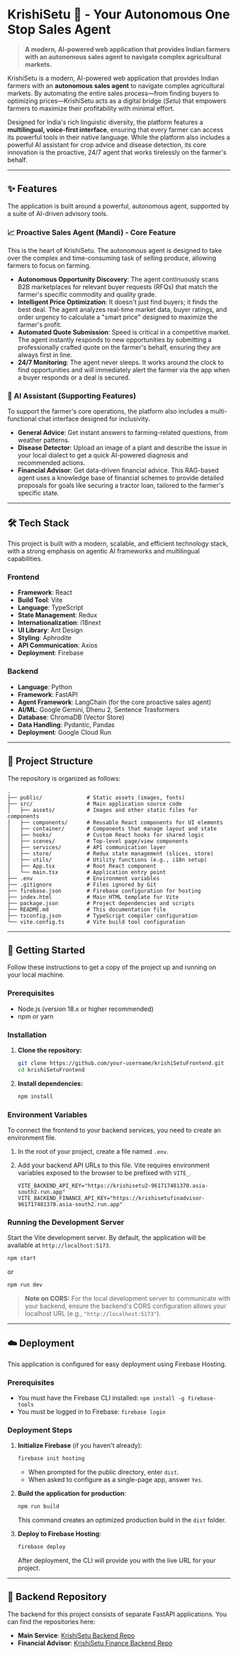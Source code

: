 # KrishiSetu 🌾 - Your Autonomous One Stop Sales Agent

> **A modern, AI-powered web application that provides Indian farmers with an autonomous sales agent to navigate complex agricultural markets.**

KrishiSetu is a modern, AI-powered web application that provides Indian farmers with an **autonomous sales agent** to navigate complex agricultural markets. By automating the entire sales process—from finding buyers to optimizing prices—KrishiSetu acts as a digital bridge (*Setu*) that empowers farmers to maximize their profitability with minimal effort.

Designed for India's rich linguistic diversity, the platform features a **multilingual, voice-first interface**, ensuring that every farmer can access its powerful tools in their native language. While the platform also includes a powerful AI assistant for crop advice and disease detection, its core innovation is the proactive, 24/7 agent that works tirelessly on the farmer's behalf.

-----

## ✨ Features

The application is built around a powerful, autonomous agent, supported by a suite of AI-driven advisory tools.

### 📈 Proactive Sales Agent (Mandi) - Core Feature

This is the heart of KrishiSetu. The autonomous agent is designed to take over the complex and time-consuming task of selling produce, allowing farmers to focus on farming.

  - **Autonomous Opportunity Discovery**: The agent continuously scans B2B marketplaces for relevant buyer requests (RFQs) that match the farmer's specific commodity and quality grade.
  - **Intelligent Price Optimization**: It doesn't just find buyers; it finds the best deal. The agent analyzes real-time market data, buyer ratings, and order urgency to calculate a "smart price" designed to maximize the farmer's profit.
  - **Automated Quote Submission**: Speed is critical in a competitive market. The agent instantly responds to new opportunities by submitting a professionally crafted quote on the farmer's behalf, ensuring they are always first in line.
  - **24/7 Monitoring**: The agent never sleeps. It works around the clock to find opportunities and will immediately alert the farmer via the app when a buyer responds or a deal is secured.

### 🤖 AI Assistant (Supporting Features)

To support the farmer's core operations, the platform also includes a multi-functional chat interface designed for inclusivity.

  - **General Advice**: Get instant answers to farming-related questions, from weather patterns.
  - **Disease Detector**: Upload an image of a plant and describe the issue in your local dialect to get a quick AI-powered diagnosis and recommended actions.
  - **Financial Advisor**: Get data-driven financial advice. This RAG-based agent uses a knowledge base of financial schemes to provide detailed proposals for goals like securing a tractor loan, tailored to the farmer's specific state.

-----

## 🛠️ Tech Stack

This project is built with a modern, scalable, and efficient technology stack, with a strong emphasis on agentic AI frameworks and multilingual capabilities.

### Frontend

  - **Framework**: React
  - **Build Tool**: Vite
  - **Language**: TypeScript
  - **State Management**: Redux
  - **Internationalization**: i18next
  - **UI Library**: Ant Design
  - **Styling**: Aphrodite
  - **API Communication**: Axios
  - **Deployment**: Firebase


### Backend

  - **Language**: Python
  - **Framework**: FastAPI
  - **Agent Framework**: LangChain (for the core proactive sales agent)
  - **AI/ML**: Google Gemini, Dhenu 2, Sentence Trasformers
  - **Database**: ChromaDB (Vector Store)
  - **Data Handling**: Pydantic, Pandas
  - **Deployment**: Google Cloud Run

-----

## 📂 Project Structure

The repository is organized as follows:

```
.
├── public/              # Static assets (images, fonts)
├── src/                 # Main application source code
│   ├── assets/          # Images and other static files for components
│   ├── components/      # Reusable React components for UI elements
│   ├── container/       # Components that manage layout and state
│   ├── hooks/           # Custom React hooks for shared logic
│   ├── scenes/          # Top-level page/view components
│   ├── services/        # API communication layer
│   ├── store/           # Redux state management (slices, store)
│   ├── utils/           # Utility functions (e.g., i18n setup)
│   ├── App.tsx          # Root React component
│   └── main.tsx         # Application entry point
├── .env                 # Environment variables
├── .gitignore           # Files ignored by Git
├── firebase.json        # Firebase configuration for hosting
├── index.html           # Main HTML template for Vite
├── package.json         # Project dependencies and scripts
├── README.md            # This documentation file
├── tsconfig.json        # TypeScript compiler configuration
└── vite.config.ts       # Vite build tool configuration
```

-----


## 🚀 Getting Started

Follow these instructions to get a copy of the project up and running on your local machine.

### Prerequisites

  - Node.js (version 18.x or higher recommended)
  - npm or yarn

### Installation

1.  **Clone the repository:**
    ```bash
    git clone https://github.com/your-username/krishiSetuFrontend.git
    cd krishiSetuFrontend
    ```
2.  **Install dependencies:**
    ```bash
    npm install
    ```

### Environment Variables

To connect the frontend to your backend services, you need to create an environment file.

1.  In the root of your project, create a file named `.env`.

2.  Add your backend API URLs to this file. Vite requires environment variables exposed to the browser to be prefixed with `VITE_`.

    ```env
    VITE_BACKEND_API_KEY="https://krishisetu2-961717481370.asia-south2.run.app"
    VITE_BACKEND_FINANCE_API_KEY="https://krishisetufinadvisor-961717481370.asia-south2.run.app"
    ```

### Running the Development Server

Start the Vite development server. By default, the application will be available at `http://localhost:5173`.

```bash
npm start
```
or

```bash
npm run dev
```

> **Note on CORS:** For the local development server to communicate with your backend, ensure the backend's CORS configuration allows your localhost URL (e.g., `"http://localhost:5173"`).

-----

## ☁️ Deployment

This application is configured for easy deployment using Firebase Hosting.

### Prerequisites

  - You must have the Firebase CLI installed: `npm install -g firebase-tools`
  - You must be logged in to Firebase: `firebase login`

### Deployment Steps

1.  **Initialize Firebase** (if you haven't already):

    ```bash
    firebase init hosting
    ```

      - When prompted for the public directory, enter `dist`.
      - When asked to configure as a single-page app, answer `Yes`.

2.  **Build the application for production**:

    ```bash
    npm run build
    ```

    This command creates an optimized production build in the `dist` folder.

3.  **Deploy to Firebase Hosting**:

    ```bash
    firebase deploy
    ```

    After deployment, the CLI will provide you with the live URL for your project.

-----

## 🔗 Backend Repository

The backend for this project consists of separate FastAPI applications. You can find the repositories here:

  - **Main Service**: [KrishiSetu Backend Repo](https://github.com/gitnoob101/agriculture)
  - **Financial Advisor**: [KrishiSetu Finance Backend Repo](https://github.com/gitnoob101/farmfinAdvisor)